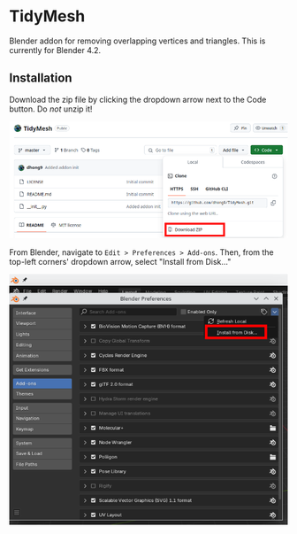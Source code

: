 # TidyMesh
Blender addon for removing overlapping vertices and triangles. This is currently for Blender 4.2.

## Installation
Download the zip file by clicking the dropdown arrow next to the Code button. Do *not* unzip it!

![Download button](./screenshots/cloneMe.png)

From Blender, navigate to `Edit > Preferences > Add-ons`. Then, from the top-left corners' dropdown arrow, select "Install from Disk..."

![Install option](./screenshots/preferencesMenu.png)